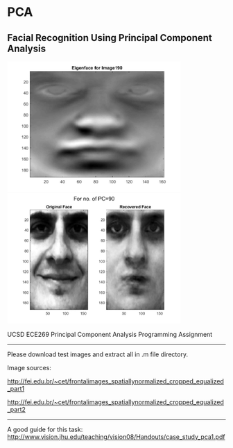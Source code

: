 # PCA

Facial Recognition Using Principal Component Analysis
---

<p>
<img src="A_Eigenface190.jpg" height="300" width="400" alt="Eigenface"> <img src="C90_Img1.jpg" height="300" width="400" alt="Face detection for different expressions"></p>

UCSD ECE269 Principal Component Analysis Programming Assignment

---
Please download test images and extract all in .m file directory.

Image sources:


http://fei.edu.br/~cet/frontalimages_spatiallynormalized_cropped_equalized_part1

http://fei.edu.br/~cet/frontalimages_spatiallynormalized_cropped_equalized_part2

---

A good guide for this task: http://www.vision.jhu.edu/teaching/vision08/Handouts/case_study_pca1.pdf
